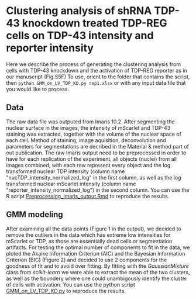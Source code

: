 # Clustering analysis of shRNA TDP-43 knockdown treated TDP-REG cells on TDP-43 intensity and reporter intensity

Here we describe the process of generating the clustering analysis from cells with TDP-43 knockdown and the activation of TDP-REG reporter as in our manuscript (Fig.S5F)
To use, orient to the folder that contains the script, then 
`python GMM_on_LV_TDP_KD.py rep1.xlsx`
or with any input data file that you would like to process.

## Data
The raw data file was outputed from Imaris 10.2. After segmenting the nuclear surface in the images, the intensity of mScarlet and TDP-43 staining was extracted, together with the volume of the nuclear space of each cell. Method of staining, image aquisition, deconvolution and parameters for segmentations are decribed in the Material & method part of out publication.
The raw Imaris output need to be preprocessed in order to have for each replication of the experiment, all objects (nuclei) from all images combined, with each row represent every object and the log transformed nuclear TDP intensity (column name "nucTDP_intensity_normalized_log" in the first column, as well as the log transformed nuclear mScarlet intensity (column name "reporter_intensity_normalized_log") in the second column.
You can use the R script [Preprocessing_Imaris_output.Rmd](./Preprocessing_Imaris_output.Rmd) to reproduce the results.

## GMM modeling
After examining all the data points (Figure 1 in the output), we decided to remove the outliers in the data which has extreme low intensities for mScarlet or TDP, as those are essentially dead cells or segmentation artifacts. 
For testing the optimal number of components to fit in the data, we ploted the Akaike Information Criterion (AIC) and the Bayesian Information Criterion (BIC) (Figure 2) and decided to use 2 components for the goodness of fit and to avoid over fitting.
By fitting with the *GaussianMixture* class from *scikit-learn* we were able to extract the mean of the two clusters, as well as the boundery where one could unambigously identify the cluster of cells with activation.
You can use the python script [GMM_on_LV_TDP_KD.py](./GMM_on_LV_TDP_KD.py) to reproduce the results.



